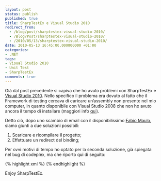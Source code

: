 ```yaml
---
layout: post
status: publish
published: true
title: SharpTestEx e Visual Studio 2010
redirect_from: 
  - /blog/post/sharptestex-visual-studio-2010/
  - /Blog/Post/sharptestex-visual-studio-2010/
  - /2010/05/13/sharptestex-visual-studio-2010/
date: 2010-05-13 16:45:00.000000000 +01:00
categories:
- .NET
tags:
- Visual Studio 2010
- Unit Test
- SharpTestEx
comments: true
---
```

<p>Già dal post precedente si capiva che ho avuto problemi con SharpTestEx e <a title="Visual Studio 2010" href="http://tostring.it/tags/archive/visual+studio+2010" target="_blank">Visual Studio 2010</a>. Nello specifico il problema era dovuto al fatto che il Framework di testing cercava di caricare un’assembly non presente nel mio computer, in quanto disponibile con Visual Studio 2008 che non ho avuto ancora il tempo di installare (maggiori info <a title="SharpTestEx - Test fails is Visual Studio 2008 is not installed." href="http://sharptestex.codeplex.com/WorkItem/View.aspx?WorkItemId=5995" rel="nofollow" target="_blank">qui</a>).</p>  <p>Detto ciò, dopo uno scambio di email con il disponibilissimo <a title="Fabio Maulo&#39;s blog" href="http://fabiomaulo.blogspot.com/" rel="nofollow" target="_blank">Fabio Maulo</a>, siamo giunti a due soluzioni possibili:</p>  <ol>   <li>Scaricare e ricompilare il progetto; </li>    <li>Effettuare un redirect del binding; </li> </ol>  <p>Per ovvi motivi di tempo ho optato per la seconda soluzione, già spiegata nel bug di codeplex, ma che riporto qui di seguito:</p>  {% highlight xml %}
<runtime>
    <assemblyBinding xmlns="urn:schemas-microsoft-com:asm.v1">
        <dependentAssembly>
            <assemblyIdentity name="Microsoft.VisualStudio.QualityTools.UnitTestFramework" 
                    publicKeyToken="b03f5f7f11d50a3a" 
                    culture="neutral" />
             <bindingRedirect oldVersion="9.0.0.0"
                    newVersion="10.0.0.0"/>
        </dependentAssembly>
    </assemblyBinding>
</runtime>
{% endhighlight %}
<p>Enjoy SharpTestEx.</p>
